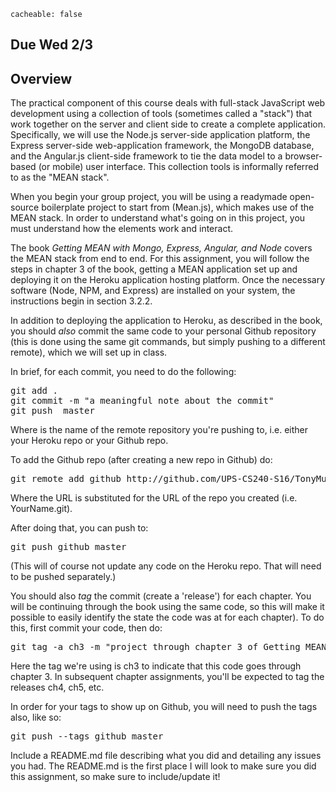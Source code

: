 ```
cacheable: false
```

## **Due Wed 2/3**

## Overview

The practical component of this course deals with full-stack JavaScript web development using a collection of tools (sometimes called a "stack") that work together on the server and client side to create a complete application. Specifically, we will use the Node.js server-side application platform, the Express server-side web-application framework, the MongoDB database, and the Angular.js client-side framework to tie the data model to a browser-based (or mobile) user interface. This collection tools is informally referred to as the "MEAN stack".

When you begin your group project, you will be using a readymade open-source boilerplate project to start from (Mean.js), which makes use of the MEAN stack. In order to understand what's going on in this project, you must understand how the elements work and interact.

The book *Getting MEAN with Mongo, Express, Angular, and Node* covers the MEAN stack from end to end. For this assignment, you will follow the steps in chapter 3 of the book, getting a MEAN application set up and deploying it on the Heroku application hosting platform. Once the necessary software (Node, NPM, and Express) are installed on your system, the instructions begin in section 3.2.2.

In addition to deploying the application to Heroku, as described in the book, you should *also* commit the same code to your personal Github repository (this is done using the same git commands, but simply pushing to a different remote), which we will set up in class.

In brief, for each commit, you need to do the following:

<pre>
git add .
git commit -m "a meaningful note about the commit"
git push <remote> master
</pre>

Where <remote> is the name of the remote repository you're pushing to, i.e. either your Heroku repo or your Github repo.

To add the Github repo (after creating a new repo in Github) do:

<pre>
git remote add github http://github.com/UPS-CS240-S16/TonyMullen.git
</pre>

Where the URL is substituted for the URL of the repo you created (i.e. YourName.git).

After doing that, you can push to:

<pre>
git push github master
</pre>

(This will of course not update any code on the Heroku repo. That will need to be pushed separately.)

You should also *tag* the commit (create a 'release') for each chapter. You will be continuing through the book using the same code, so this will make it possible to easily identify the state the code was at for each chapter). To do this, first commit your code, then do:

<pre>
git tag -a ch3 -m "project through chapter 3 of Getting MEAN"
</pre>

Here the tag we're using is <span class="codefont">ch3</span> to indicate that this code goes through chapter 3. In subsequent chapter assignments, you'll be expected to tag the releases <span class="codefont">ch4</span>, <span class="codefont">ch5</span>, etc.

In order for your tags to show up on Github, you will need to push the tags also, like so:

<pre>
git push --tags github master
</pre>

Include a README.md file describing what you did and detailing any issues you had. The README.md is the first place I will look to make sure you did this assignment, so make sure to include/update it!
